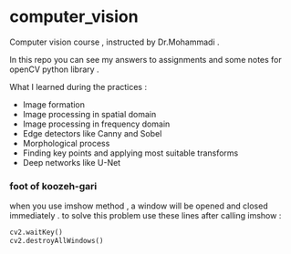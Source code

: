 # computer_vision

Computer vision course , instructed by Dr.Mohammadi . 

In this repo you can see my answers to assignments and some notes for openCV python library . 

What I learned during the practices : 
* Image formation
* Image processing in spatial domain
* Image processing in frequency domain
* Edge detectors like Canny and Sobel 
* Morphological process
* Finding key points and applying most suitable transforms
* Deep networks like U-Net 

### foot of koozeh-gari 

when you use imshow method , a window will be opened and closed immediately . to solve this problem use these lines after calling imshow  : 
```python
cv2.waitKey()
cv2.destroyAllWindows()
```
